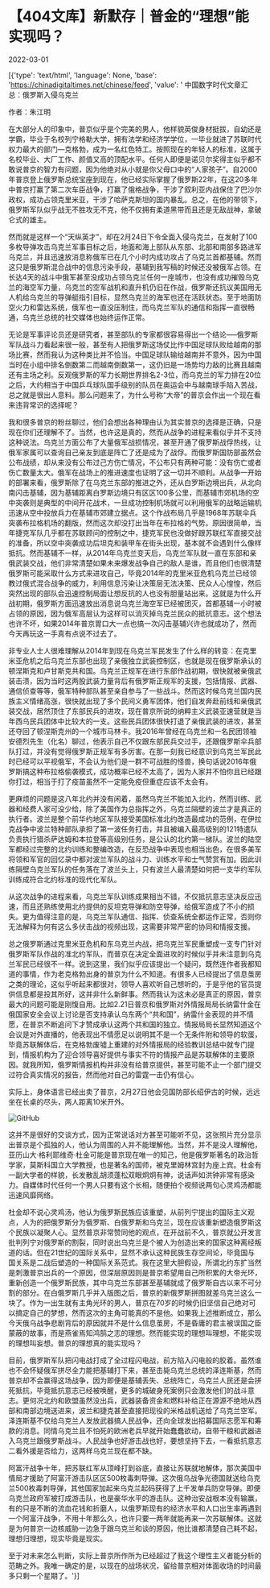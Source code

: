 # 【404文库】新默存｜普金的“理想”能实现吗？

2022-03-01

[{'type': 'text/html', 'language': None, 'base': 'https://chinadigitaltimes.net/chinese/feed', 'value': ' 中国数字时代文章汇总：俄罗斯入侵乌克兰

作者：朱江明

在大部分人的印象中，普京似乎是个完美的男人，他样貌英俊身材挺拔，自幼还是学霸，毕业于名校列宁格勒大学，拥有法学和经济学学位，一毕业就进了苏联时代权力最大的部门—克格勃，成为一名红色特工。按照现在的年轻人的标准，这属于名校毕业、大厂工作、颜值又高的顶配水平。任何人即便是诺贝尔奖得主似乎都不敢说普京的智力有问题，因为他绝对从小就是你父母口中的“人家孩子”。自2000年普京登上俄罗斯总统宝座到现在，他已经实际掌握了俄罗斯22年，在这20多年中普京打赢了第二次车臣战争，打赢了俄格战争，干涉了叙利亚内战保住了巴沙尔政权，成功占领克里米亚，干涉了哈萨克斯坦的国内暴乱。总之，在他的带领下，俄罗斯军队似乎战无不胜攻无不克，他不仅拥有柔道黑带而且还是无敌战神，拿破仑式的雄主。

然而就是这样一个“天纵英才”，却在2月24日下令全面入侵乌克兰，在发射了100多枚导弹攻击乌克兰军事目标之后，地面和海上部队从东部、北部和南部多路进军乌克兰，并且迅速放消息称俄军已在几个小时内成功攻占了乌克兰首都基辅。然而这只是俄罗斯混合战中的信息污染手段，基辅到我写稿的时候还没被俄军占领。在长达4天的战斗中俄军甚至没成功占领乌克兰任何一座城市，也没有成功摧毁乌克兰的海空军力量，乌克兰的空军战机和直升机仍旧在作战，俄罗斯还抗议美国用无人机给乌克兰的导弹艇指引目标，显然乌克兰的海军也还在活跃状态。至于地面防空火力和雷达系统，俄军也一直没压制住，而乌克兰军队的通信和指挥一直很畅通，乌克兰总统的社交媒体也始终运作正常。

无论是军事评论员还是研究者，甚至部队的专家都很容易得出一个结论—–俄罗斯军队战斗力看起来很一般，甚至有人把俄罗斯这场仗比作中国足球队败给越南的那场比赛，然而我认为这种类比并不恰当。中国足球队输给越南并不意外，因为中国当时在小组中排名倒数第二而越南倒数第一，这仍旧是一场势均力敌的比赛且越南还有主场之利。反观俄罗斯的军力长期世界排名2-3位，而乌克兰的军力排在20位之后，大约相当于中国乒乓球队国手级别的队员在奥运会中与越南球手陷入苦战，总之就是很出人意料。那么问题来了，为什么号称“大帝”的普京会作出一个现在看来违背常识的选择呢？

我和很多普京的粉丝聊过，他们会想出各种理由认为其实普京的选择是正确，只是现在你们还理解不了。当然，也许这是真的，然而从战争的进程来看似乎并不支持这种说法。乌克兰方面公布了大量俄军战损情况，甚至开通了俄罗斯战俘热线，让俄军家属可以查询自己亲友到底是阵亡了还是成为了战俘。而俄罗斯国防部虽然会公布战绩，却从来没有公布过己方伤亡情况，不公布只有两种可能：没有伤亡或者伤亡数量太大。俄军在战场上的推进速度也证明了这一切并不顺利。从战争一开始的部署来看，俄罗斯除了在乌克兰东部的推进之外，还从白罗斯边境出兵，从北向南闪击基辅，因为基辅距离白罗斯边境只有区区100多公里，而基辅市郊机场的空中突袭则是典型的中间开花战术，一旦成功控制机场就可以利用俄军的战略运输机迅速从空中投放兵力在基辅市郊建立据点。这个作战布局几乎是1968年苏联伞兵突袭布拉格机场的翻版，然而这次却没打出当年在布拉格的气势。原因很简单，当年捷克军队几乎都在苏联顾问的控制之中，捷克军民也没做好跟苏联红军直接交战的准备，所以空中突袭成功后坦克和装甲车在街头出现，基本就不会遇到什么像样抵抗。然而基辅不一样，从2014年乌克兰变天后，乌克兰军队就一直在东部和亲俄武装交战，他们非常清楚如果未来爆发战争自己的敌人是谁，而且他们也很清楚俄罗斯可能采取什么方式来进攻自己，毕竟2014年的克里米亚危机乌克兰已经领教过俄式混合战争的威力，利用信息污染让决策层无法决策、民众人心惶惶，然后突然出现的部队会迅速控制局面让想反抗的人也没有胆量站出来。这就是为什么开战初期，俄罗斯方面迅速放出消息说乌克兰海空军已经被团灭，首都基辅一小时被占领的原因，因为俄军高层认为这样可以消灭掉乌克兰民众的抵抗意志。这个想法也许不坏，如果2014年普京胃口大一点也搞一次闪击基辅兴许也就成功了，然而今天再玩这一手真有点说不过去了。

非专业人士人很难理解从2014年到现在乌克兰军民发生了什么样的转变：在克里米亚危机之后乌克兰东部也出现了亲俄独立武装控制区，也就是现在俄罗斯承认的顿涅斯克和卢甘斯克共和国。乌克兰正规军在进行东部作战初期，很快就被亲俄武装击溃，因为当时这两股武装力量背后有俄罗斯正规军的支援，包括情报、武器、通信侦查等等，俄军特种部队甚至亲自参与了一些战斗。然而这时候乌克兰国内民族主义情绪高涨，很快就出现了多个民间义勇军团体，他们自发奔赴前线和亲俄武装交战，居然顶住了东部民兵的进攻，现在普京所说的纳粹主义武装亚速营就是当年西乌民兵团体中比较大的一支。这些民兵团体很快打退了亲俄武装的进攻，甚至还夺回了顿涅斯克州的一个城市马林卡。我2016年曾经在乌克兰和一名民团领袖安德烈先生（化名）聊过，他表示自己不仅跟东部民兵交过手，还跟俄罗斯伞兵部队打过，并没有觉得俄罗斯正规军有多厉害。在那一刻我已经意识到乌克兰军民此时已经可以平视俄军，不会认为他们是一群不可战胜的怪兽，换句话说2016年俄罗斯搞这种布拉格偷袭模式，成功概率已经不太高了，因为人家并不怕你且已经跟你打过，相当于打了疫苗虽然不一定能免疫但重症应该不太会有。

更麻烦的问题是这八年北约并没有闲着，虽然乌克兰不能加入北约，然而训练、武器和经费人家可没少给，除了美国作为总指挥之外，乌克兰隔壁的波兰才是真正的执行者。波兰是整个前华约地区军队接受美国标准北约改造最成功的范例，在伊拉克战争中波兰特种部队承担了第一波任务打击，并且被编入最高级别的121特遣队负责执行猎杀萨达姆和本拉登等高级别任务，是公认的北约第一梯队。波兰的陆空军都经过完整的北约训练和整编改造，在反恐战争中表现也相当出色，在很多美军将领和军官的回忆录中都对波兰军队的战斗力、训练水平和士气赞赏有加。因此训练隔壁乌克兰军队的任务落在了波兰头上，只有波兰人最清楚如何把一支华约军队训练成符合北约标准的现代化军队。

从这次战争的进程来看，乌克兰军队训练成果相当不错，不仅抵抗意志坚决反应迅速，而且还熟练使用北约提供的反坦克导弹和防空导弹，给俄军造成了不小的损失。更为值得注意的是，乌克兰军队通信、指挥、侦查系统全都运作正常，否则你无法解释为何有这么多伏击战的视频出现，这需要非常严密的协同和情报支援。

总之俄罗斯通过克里米亚危机和东乌克兰内战，把乌克兰军民重塑成一支专门针对俄罗斯军队作战的准北约军队，而普京在决定全面进攻的时候似乎并未注意到乌克兰军民已经很不一样。说到这里，我们似乎应该提出一个疑问，既然连作者我都知道的事情，作为老克格勃出身的普京为什么不知道。有很多人已经提出了信息茧房之类的理论，这似乎听起来都很对，领导人喜欢听自己想听的，于是乎他的官员提供信息都是投其所好，这并非什么新鲜事。然而我认为这未必是真正的原因，普京最大的问题可能是刚愎自用。比如2.21日普京和俄罗斯对外情报局局长纳雷什金在俄国家安全会议上讨论是否支持承认乌东两个“共和国”，纳雷什金表现的并不情愿，在普京不断追问下才赞成承认这两个共和国的独立。情报局局长显然知道这个会议是对外直播的，他表现出不情愿足以说明其不是一个无条件附和领导的软蛋，毕竟苏联解体后，在克格勃废墟上重建的对外情报局的经验教训总结中就专门提到，情报机构为了迎合领导喜好提供与事实不符的情报产品是苏联解体的主要原因。就我所知，俄罗斯情报机构并非没有给普京提供，甚至可能不止一个部门提交过符合真实情况的报告，然而他对自己的雷霆一击仍有信心。

实际上，身体语言已经出卖了普京，2月27日他会见国防部长绍伊古的时候，远远坐在长桌的尽头，两人距离10米开外。

![GitHub](https://chinadigitaltimes.net/chinese/files/2022/02/640-11-1024x652.jpg)

这并不是很好的交谈方式，因为正常说话对方甚至可能听不见，这张照片充分显示出普京是个孤独的人，他认为周围的人并不能理解他。当然，并不是没人理解他，亚历山大·格利耶维奇·杜金可能是普京现在唯一的知己，他是俄罗斯著名的政治哲学家，莫斯科国立大学教授，也是著名的国师，被克里姆林宫封为座上宾。杜金有一副大学者的样貌，长发散乱胡须蓬松双眼炯炯有神，说话声如洪钟非常有感染力。自媒体时代任何一个男人只要有这个长相，随便拍个视频说两句心灵鸡汤都能迅速风靡网络。

杜金却不说心灵鸡汤，他认为俄罗斯民族应该重塑，从前列宁提出的国际主义观点，人为的把俄罗斯分为俄罗斯、白俄罗斯和乌克兰，现在应该重新塑造俄罗斯这个民族以凝聚人心。显然普京非常赞同他的观点，在开战前不久，普京就公开发言批判列宁对俄罗斯的割裂，同时说出乌克兰是个被人为创造出来的国家这种离经叛道的话。但在21世纪的国际关系中，显然不承认这种民族生存空间论，毕竟国与国关系是二战后塑造的一种国际关系范式。我在这里大胆假设，所谓北约东扩当然是刺激普京出兵的一个原因，但深层原因则是普京希望用自己所积累的大帝光环，重新创造一个俄罗斯民族，其中乌克兰东部甚至基辅就成了俄罗斯自古以来不可分割的部分。在白俄罗斯几乎并入版图之后，普京的新俄罗斯拼图就差乌克兰这么一块了。作为一出生就有主角光环的男人，普京在70岁的时候仍旧坚信自己绝对可以搞定自己的梦想，然而这次的主角可能真的不是他。如果我上述推断成立，那么今天俄乌战争悲剧背后的原因就并不是什么信息茧房，不是昏庸的君主被误国之臣蒙蔽的故事，而是燕雀焉知鸿鹄之志的理想。然而能实现的理想叫理想，不能实现的理想叫妄想。普京的理想真的能实现吗？

目前，俄罗斯军队把闪电战打成了全过程闪电战，前方陷入闪电般的胶着。虽然谁也不会怀疑俄军拼尽全力能把基辅打下来，甚至击毙乌克兰总统的泽连斯基，然而普京却不会赢得这场战争，因为即便是基辅丢失、总统阵亡，乌克兰人民还是会拼死抵抗，毕竟抵抗意志已经被唤醒，更多的城破身死案例只会激发他们的战斗意志。更何况北约和欧盟虽然没出兵，武器装备资金和燃料补给正在源源不绝地从西部和南部边境送进来，波兰和捷克甚至直接把现役的米格战机送给了乌克兰空军。泽连斯基不仅给乌克兰人发放武器搞人民战争，还向全球发出招募国际志愿军和筹款的消息。同情乌克兰且不怕死的欧洲老兵早就开始蠢蠢欲动，自带干粮和武器进入乌克兰跟俄罗斯战斗。人民战争也好游击战也好，要想坚持下去，一看抵抗意志二看外援是否给力，这两样乌克兰现在都不缺。

阿富汗战争十年，把苏联红军从顶峰打到谷底，直接让苏联就地解体，那次美国中情局才援助了阿富汗游击队区区500枚毒刺导弹。这次俄乌战争光德国就送给乌克兰500枚毒刺导弹，其他国家加起来乌克兰起码获得了上千发单兵防空导弹。即便乌克兰政府军被打成游击队，也是豪华水平的游击队。这种治安战根本没有输赢，有的只是不断的流血花钱和折磨人，以俄罗斯现有的经济水平和人口出生率再遇到一个阿富汗战争，不用十年那么久，也许只要一两年就能再来一次苏联解体。这就是为何普京一边核威胁一边急于跟乌克兰和谈的原因，他比谁都清楚自己耗不起，理想归理想，现实毕竟是现实。

至于对未来怎么判断，实际上普京所作所为已经超过了我这个理性主义者能分析的范畴之外。我唯一确定的是，以现在的战场状况，留给普京相对体面收场的时间最多只剩一个星期了。'}]
